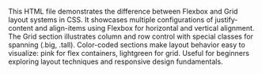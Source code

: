 This HTML file demonstrates the difference between Flexbox and Grid layout systems in CSS.
It showcases multiple configurations of justify-content and align-items using Flexbox for horizontal and vertical alignment.
The Grid section illustrates column and row control with special classes for spanning (.big, .tall).
Color-coded sections make layout behavior easy to visualize: pink for flex containers, lightgreen for grid.
Useful for beginners exploring layout techniques and responsive design fundamentals.
